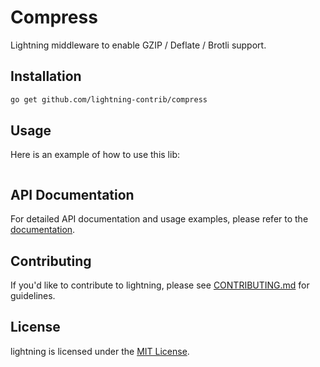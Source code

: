 # Compress

Lightning middleware to enable GZIP / Deflate / Brotli support.

## Installation

```bash
go get github.com/lightning-contrib/compress
```

## Usage

Here is an example of how to use this lib:

```go

```

## API Documentation

For detailed API documentation and usage examples, please refer to the [documentation](https://pkg.go.dev/github.com/lightning-contrib/compress).

## Contributing

If you'd like to contribute to lightning, please
see [CONTRIBUTING.md](https://github.com/lightning-contrib/compress/blob/main/CONTRIBUTING.md) for guidelines.

## License

lightning is licensed under the [MIT License](https://github.com/lightning-contrib/compress/blob/main/LICENSE).
